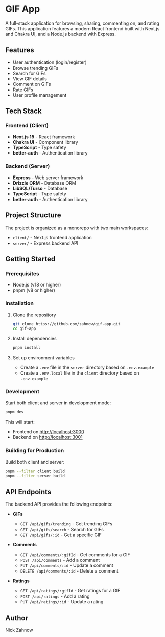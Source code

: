 # GIF App

A full-stack application for browsing, sharing, commenting on, and rating GIFs. This application features a modern React frontend built with Next.js and Chakra UI, and a Node.js backend with Express.

## Features

- User authentication (login/register)
- Browse trending GIFs
- Search for GIFs
- View GIF details
- Comment on GIFs
- Rate GIFs
- User profile management

## Tech Stack

### Frontend (Client)

- **Next.js 15** - React framework
- **Chakra UI** - Component library
- **TypeScript** - Type safety
- **better-auth** - Authentication library

### Backend (Server)

- **Express** - Web server framework
- **Drizzle ORM** - Database ORM
- **LibSQL/Turso** - Database
- **TypeScript** - Type safety
- **better-auth** - Authentication library

## Project Structure

The project is organized as a monorepo with two main workspaces:

- `client/` - Next.js frontend application
- `server/` - Express backend API

## Getting Started

### Prerequisites

- Node.js (v18 or higher)
- pnpm (v8 or higher)

### Installation

1. Clone the repository

   ```bash
   git clone https://github.com/zahnow/gif-app.git
   cd gif-app
   ```

2. Install dependencies

   ```bash
   pnpm install
   ```

3. Set up environment variables
   - Create a `.env` file in the `server` directory based on `.env.example`
   - Create a `.env.local` file in the `client` directory based on `.env.example`

### Development

Start both client and server in development mode:

```bash
pnpm dev
```

This will start:

- Frontend on [http://localhost:3000](http://localhost:3000)
- Backend on [http://localhost:3001](http://localhost:3001)

### Building for Production

Build both client and server:

```bash
pnpm --filter client build
pnpm --filter server build
```

## API Endpoints

The backend API provides the following endpoints:

- **GIFs**
  - `GET /api/gifs/trending` - Get trending GIFs
  - `GET /api/gifs/search` - Search for GIFs
  - `GET /api/gifs/:id` - Get a specific GIF

- **Comments**
  - `GET /api/comments/:gifId` - Get comments for a GIF
  - `POST /api/comments` - Add a comment
  - `PUT /api/comments/:id` - Update a comment
  - `DELETE /api/comments/:id` - Delete a comment

- **Ratings**
  - `GET /api/ratings/:gifId` - Get ratings for a GIF
  - `POST /api/ratings` - Add a rating
  - `PUT /api/ratings/:id` - Update a rating

## Author

Nick Zahnow
